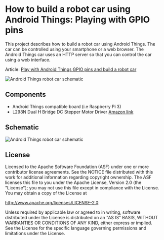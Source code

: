 How to build a robot car using Android Things: Playing with GPIO pins
=====================================================================

This project describes how to build a robot car using Android Things. The car can be controlled using your smartphone
or a web browser. The Android Things car uses an HTTP server so that you can control the car using a web interface.

Article: [Play with Android Things GPIO pins and build a robot car](https://www.survivingwithandroid.com/2017/12/android-things-gpio-pins-control-peripherals.html)

![Android Things robot car schematic](https://github.com/survivingwithandroid/Surviving-with-android/blob/master/AndroidThings_Motors/assets/android_things_gpio_motor.jpg)


Components
--------------

- Android Things compatible board (i.e Raspberry Pi 3)
- L298N Dual H Bridge DC Stepper Motor Driver [Amazon link](https://www.amazon.it/YIKESHU-Chassis-modello-encoder-velocit%C3%A0/dp/B07D5WQXT8/ref=pd_rhf_ee_s_cp_0_2?_encoding=UTF8&pd_rd_i=B07D5WQXT8&pd_rd_r=3PHB26WR7ATSNA1YER70&pd_rd_w=BmHFK&pd_rd_wg=9ujNS&psc=1&refRID=3PHB26WR7ATSNA1YER70)


Schematic
--------------

![Android Things robot car schematic](https://github.com/survivingwithandroid/Surviving-with-android/blob/master/AndroidThings_Motors/assets/motor_android_things-schematic.png)

License
-------

Licensed to the Apache Software Foundation (ASF) under one or more contributor
license agreements.  See the NOTICE file distributed with this work for
additional information regarding copyright ownership.  The ASF licenses this
file to you under the Apache License, Version 2.0 (the "License"); you may not
use this file except in compliance with the License.  You may obtain a copy of
the License at

  http://www.apache.org/licenses/LICENSE-2.0

Unless required by applicable law or agreed to in writing, software
distributed under the License is distributed on an "AS IS" BASIS, WITHOUT
WARRANTIES OR CONDITIONS OF ANY KIND, either express or implied.  See the
License for the specific language governing permissions and limitations under
the License.
